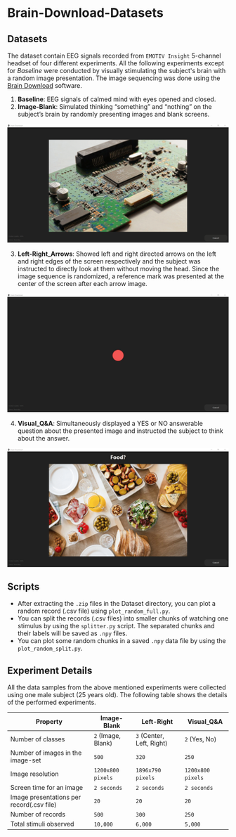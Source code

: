 # Brain-Download-Datasets

## Datasets
The dataset contain EEG signals recorded from `EMOTIV Insight` 5-channel headset of four different experiments. All the following experiments except for *Baseline* were conducted by visually stimulating the subject's brain with a random image presentation. The image sequencing was done using the [Brain Download](https://github.com/LKbrilliant/Brain-Download) software. 

1. **Baseline**: EEG signals of calmed mind with eyes opened and closed.
2. **Image-Blank**: Simulated thinking “something” and “nothing” on the subject’s brain by randomly presenting images and blank screens.

<p align="center">
  <img src="Media/Image-Blank.gif" alt="Image-Blank" width="800"/>
</p>

3. **Left-Right_Arrows**: Showed left and right directed arrows on the left and right edges of the screen respectively and the subject was instructed to directly look at them without moving the head. Since the image sequence is randomized, a reference mark was presented at the center of the screen after each arrow image.

<p align="center">
<img src="Media/Left-Right.gif" alt="Left-Right_Arrows" width="800"/>
</p>

4. **Visual_Q&A**: Simultaneously displayed a YES or NO answerable question about the presented image and instructed the subject to think about the answer.

<p align="center">
<img src="Media/Yes-No.gif" alt="Visual_Q&A" width="800"/>
</p>

## Scripts
- After extracting the `.zip` files in the Dataset directory, you can plot a random record (.csv file) using `plot_random_full.py`.
- You can split the records (.csv files) into smaller chunks of watching one stimulus by using the `splitter.py` script. The separated chunks and their labels will be saved as `.npy` files. 
- You can plot some random chunks in a saved `.npy` data file by using the `plot_random_split.py`.

## Experiment Details
All the data samples from the above mentioned experiments were collected using one male subject (25 years old). The following table shows the details of the performed experiments. 

| Property | Image-Blank | Left-Right | Visual_Q&A |
| -------- | ----------- | ----------------- | ---------- |
| Number of classes |`2` (Image, Blank)| `3` (Center, Left, Right)| `2` (Yes, No) | 
| Number of images in the image-set | `500` | `320` | `250` |
| Image resolution | `1200x800 pixels` | `1896x790 pixels` | `1200x800 pixels` | 
| Screen time for an image | `2 seconds` | `2 seconds` |`2 seconds` |
| Image presentations per record(.csv file) | `20` | `20` | `20` | 
| Number of records | `500` | `300` | `250` |
| Total stimuli observed | `10,000` | `6,000` | `5,000` |